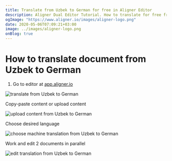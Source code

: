 ```yaml
---
title: Translate from Uzbek to German for free in Aligner Editor
description: Aligner Dual Editor Tutorial. How to translate for free from Uzbek to German. Aligner is multilingual document management platform. 
ogImage: "https://www.aligner.io/images/aligner-logo.png"
date: 2020-05-06T07:09:21+03:00
image: ../images/aligner-logo.png
onBlog: true
---
```


# How to translate document from Uzbek to German

1. Go to editor at [app.aligner.io](https://app.aligner.io "Aligner App web page")

![translate from Uzbek to German](../aligner-blank-editor.png "translate from Uzbek to German")

Copy-paste content or upload content

![upload content from Uzbek to German](../aligner-uploaded-document.png "upload content from Uzbek to German")

Choose desired language

![choose machine translation from Uzbek to German](../aligner-language-dropdown.png "choose machine translation from Uzbek to German")

Work and edit 2 documents in parallel

![edit translation from Uzbek to German](../aligner-double-sitded-editor.png "edit translation from Uzbek to German")

